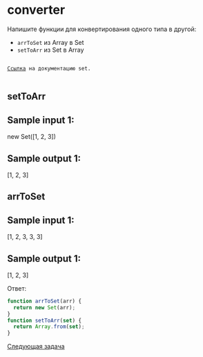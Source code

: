 # converter

Напишите функции для конвертирования одного типа в другой:

- `arrToSet` из Array в Set
- `setToArr` из Set в Array

<pre>
<code>
<a href="https://devdocs.io/javascript/global_objects/set">Ссылка</a> на документацию set.
</code>
</pre>

## setToArr

## Sample input 1:

new Set([1, 2, 3])

## Sample output 1:

[1, 2, 3]

## arrToSet

## Sample input 1:

[1, 2, 3, 3, 3]

## Sample output 1:

[1, 2, 3]

Ответ:

```jsx
function arrToSet(arr) {
  return new Set(arr);
}
function setToArr(set) {
  return Array.from(set);
}
```

[Cледующая задача](../q-11/)
